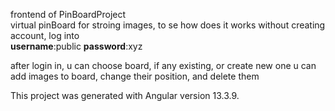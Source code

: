 frontend of PinBoardProject <br>
virtual pinBoard for stroing images,
to se how does it works without creating account, log into<br> <b>username</b>:public <b>password</b>:xyz

after login in, u can choose board, if any existing, or create new one
u can add images to board, change their position, and delete them

This project was generated with Angular version 13.3.9.

